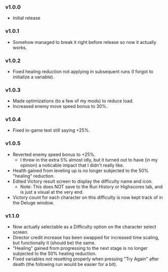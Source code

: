 ### v1.0.0
* Initial release

### v1.0.1
* Somehow managed to break it right before release so now it actually works.

### v1.0.2
* Fixed healing reduction not applying in subsequent runs (I forgot to initialize a variable).

### v1.0.3
* Made optimizations (to a few of my mods) to reduce load.
* Increased enemy move speed bonus to 30%.

### v1.0.4
* Fixed in-game text still saying +25%.

### v1.0.5
* Reverted enemy speed bonus to +25%.
    * I threw in the extra 5% almost idly, but it turned out to have (in my opinion) a noticable impact that I didn't really like.
* Health gained from leveling up is no longer subjected to the 50% "healing" reduction.
* Edited Victory result screen to display the difficulty name and icon.
    * Note: This does NOT save to the Run History or Highscores tab, and is just a visual at the very end.
* Victory count for each character on this difficulty is now kept track of in the Deluge window.

### v1.1.0
* Now actually selectable as a Difficulty option on the character select screen.
* Director credit increase has been swapped for increased time scaling, but functionally it (should be) the same.
* "Healing" gained from progressing to the next stage is no longer subjected to the 50% healing reduction.
* Fixed variables not resetting properly when pressing "Try Again" after death (the following run would be easier for a bit).